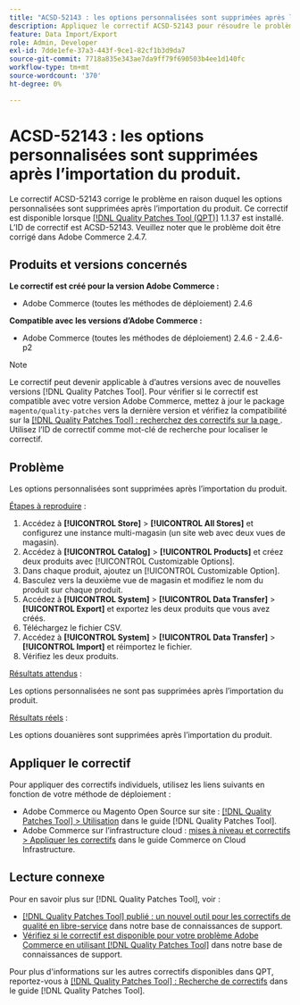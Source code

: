 ```yaml
---
title: "ACSD-52143 : les options personnalisées sont supprimées après l’importation du produit"
description: Appliquez le correctif ACSD-52143 pour résoudre le problème Adobe Commerce en raison duquel les options de personnalisation sont supprimées après l’importation du produit.
feature: Data Import/Export
role: Admin, Developer
exl-id: 7dde1efe-37a3-443f-9ce1-82cf1b3d9da7
source-git-commit: 7718a835e343ae7da9ff79f690503b4ee1d140fc
workflow-type: tm+mt
source-wordcount: '370'
ht-degree: 0%

---
```


# ACSD-52143 : les options personnalisées sont supprimées après l’importation du produit.

Le correctif ACSD-52143 corrige le problème en raison duquel les options personnalisées sont supprimées après l’importation du produit. Ce correctif est disponible lorsque [[!DNL Quality Patches Tool (QPT)]](/help/announcements/adobe-commerce-announcements/magento-quality-patches-released-new-tool-to-self-serve-quality-patches.md) 1.1.37 est installé. L’ID de correctif est ACSD-52143. Veuillez noter que le problème doit être corrigé dans Adobe Commerce 2.4.7.

## Produits et versions concernés

**Le correctif est créé pour la version Adobe Commerce :**

* Adobe Commerce (toutes les méthodes de déploiement) 2.4.6

**Compatible avec les versions d’Adobe Commerce :**

* Adobe Commerce (toutes les méthodes de déploiement) 2.4.6 - 2.4.6-p2

>[!NOTE]
>
>Le correctif peut devenir applicable à d’autres versions avec de nouvelles versions [!DNL Quality Patches Tool]. Pour vérifier si le correctif est compatible avec votre version Adobe Commerce, mettez à jour le package `magento/quality-patches` vers la dernière version et vérifiez la compatibilité sur la [[!DNL Quality Patches Tool] : recherchez des correctifs sur la page ](https://experienceleague.adobe.com/tools/commerce-quality-patches/index.html?lang=fr). Utilisez l’ID de correctif comme mot-clé de recherche pour localiser le correctif.

## Problème

Les options personnalisées sont supprimées après l’importation du produit.

<u>Étapes à reproduire</u> :

1. Accédez à **[!UICONTROL Store]** > **[!UICONTROL All Stores]** et configurez une instance multi-magasin (un site web avec deux vues de magasin).
1. Accédez à **[!UICONTROL Catalog]** > **[!UICONTROL Products]** et créez deux produits avec [!UICONTROL Customizable Options].
1. Dans chaque produit, ajoutez un [!UICONTROL Customizable Option].
1. Basculez vers la deuxième vue de magasin et modifiez le nom du produit sur chaque produit.
1. Accédez à **[!UICONTROL System]** > **[!UICONTROL Data Transfer]** > **[!UICONTROL Export]** et exportez les deux produits que vous avez créés.
1. Téléchargez le fichier CSV.
1. Accédez à **[!UICONTROL System]** > **[!UICONTROL Data Transfer]** > **[!UICONTROL Import]** et réimportez le fichier.
1. Vérifiez les deux produits.

<u>Résultats attendus</u> :

Les options personnalisées ne sont pas supprimées après l’importation du produit.

<u>Résultats réels</u> :

Les options douanières sont supprimées après l’importation du produit.

## Appliquer le correctif

Pour appliquer des correctifs individuels, utilisez les liens suivants en fonction de votre méthode de déploiement :

* Adobe Commerce ou Magento Open Source sur site : [[!DNL Quality Patches Tool] > Utilisation](https://experienceleague.adobe.com/docs/commerce-operations/tools/quality-patches-tool/usage.html?lang=fr) dans le guide [!DNL Quality Patches Tool].
* Adobe Commerce sur l’infrastructure cloud : [mises à niveau et correctifs > Appliquer les correctifs](https://experienceleague.adobe.com/docs/commerce-cloud-service/user-guide/develop/upgrade/apply-patches.html?lang=fr) dans le guide Commerce on Cloud Infrastructure.

## Lecture connexe

Pour en savoir plus sur [!DNL Quality Patches Tool], voir :

* [[!DNL Quality Patches Tool] publié : un nouvel outil pour les correctifs de qualité en libre-service](/help/announcements/adobe-commerce-announcements/magento-quality-patches-released-new-tool-to-self-serve-quality-patches.md) dans notre base de connaissances de support.
* [Vérifiez si le correctif est disponible pour votre problème Adobe Commerce en utilisant  [!DNL Quality Patches Tool]](/help/support-tools/patches-available-in-qpt-tool/check-patch-for-magento-issue-with-magento-quality-patches.md) dans notre base de connaissances de support.

Pour plus d&#39;informations sur les autres correctifs disponibles dans QPT, reportez-vous à [[!DNL Quality Patches Tool] : Recherche de correctifs](https://experienceleague.adobe.com/tools/commerce-quality-patches/index.html?lang=fr) dans le guide [!DNL Quality Patches Tool].
